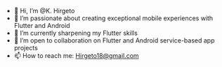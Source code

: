 - 👋 Hi, I’m @K. Hirgeto
- 👀 I’m passionate about creating exceptional mobile experiences with Flutter and Android
- 🌱 I’m currently sharpening my Flutter skills
- 💞️ I’m open to collaboration on Flutter and Android service-based app projects
- 📫 How to reach me: Hirgeto18@gmail.com
<!---
KaiGoodmen/KaiGoodmen is a ✨ special ✨ repository because its `README.md` (this file) appears on your GitHub profile.
You can click the Preview link to take a look at your changes.
--->
